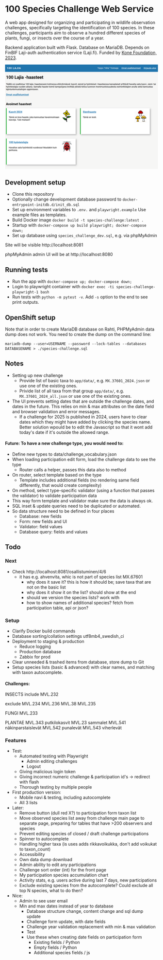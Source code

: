 # 100 Species Challenge Web Service

A web app designed for organizing and participating in wildlife observation challenges, specifically targeting the identification of 100 species. In these challenges, participants aim to observe a hundred different species of plants, fungi, or insects over the course of a year.

Backend application built with Flask. Database on MariaDB. Depends on FinBIF Laji-auth authentication service (Laji.fi). Funded by [Kone Foundation, 2023](https://koneensaatio.fi/en/grants-and-residencies/sata-lajia-haaste-2/).

![alt text](./app/static/screencapture.png)

## Development setup

- Clone this repository
- Optionally change development database password to `docker-entrypoint-initdb.d/init_db.sql`
- Set up environment variables to `.env.` and `playwright.example` Use example files as templates.
- Build Docker image `docker build -t species-challenge:latest .`
- Startup with `docker-compose up build playwright; docker-compose down;`
- Set up database using `species_challenge_dev.sql`, e.g. via phpMyAdmin

Site will be visible http://localhost:8081

phpMyAdmin admin UI will be at http://localhost:8080 

## Running tests

- Run the app with `docker-compose up; docker-compose down;`
- Login to playwright container with `docker exec -ti species-challenge-playwright-1 bash`
- Run tests with `python -m pytest -v`. Add `-s` option to the end to see print outputs.

## OpenShift setup

Note that in order to create MariaDB database on Rahti, PHPMyAdmin data dump does not work. You need to create the dump on the command line:

    mariadb-dump --user=USERNAME --password --lock-tables --databases DATABASENAME > ./species-challenge.sql


## Notes

- Setting up new challenge
    - Provide list of basic taxa to `app/data/`, e.g. `MX.37601_2024.json` or use one of the existing ones.
    - Privide list of all taxa from that group `app/data/`, e.g. `MX.37601_2024_all.json` or use one of the existing ones.
- The UI prevents setting dates that are outside the challenge dates, and dates in the future. This relies on min & max attributes on the date field and browser validation and error messages.
    - If a challenge for 2025 is published in 2024, users have to clear dates which they might have added by clicking the species name. Better solution wpould be to edit the Javascript so that it wont add today's date if it's outside the allowed range.


#### Future: To have a new challenge type, you would need to:

- Define new types to data/challenge_vocabulary.json
- When loading participation edit form, load the challenge data to see the type
    - Router calls a helper, passes this data also to method
- On router, select template based on the type
    - Template includes additional fields (no rendering same field differently, that would create complexity)
- On method, select type-specific validator (using a function that passes the validator) to validate participation data
- This way form template and validator make sure the data is always ok.
- SQL inset & update queries need to be duplicated or automated.
- So data structure need to be defined in four places
    - Database: new fields
    - Form: new fields and UI
    - Validator: field values
    - Database query: fields and values


## Todo

### Next

- Check http://localhost:8081/osallistuminen/4/6
    - it has e.g. ahvenvita, whic is not part of species list MX.67601
        - why does it save it? this is how it should be; save taxa that are not on the basic list
        - why does it show it on the list? should show at the end
        - should we version the species lists? work with 
        - how to show names of additional species? fetch from participation table, api or json?

### Setup

- Clarify Docker build commands
- Database sorting/collation settings utf8mb4_swedish_ci
- Deployment to staging & production
    - Reduce logging
    - Production database
    - Zabbix for prod
- Clear unneeded & trashed items from database, store dump to Git 
- Setup species lists (basic & advanced) with clear names, and matching with taxon autocomplete.

#### Challenges:

INSECTS
include
MVL.232

exclude
MVL.234
MVL.236
MVL.38
MVL.235

FUNGI
MVL.233

PLANTAE
MVL.343 putkilokasvit
MVL.23 sammalet
MVL.541 näkinparstaislevät
MVL.542 punalevät
MVL.543 viherlevät

### Features

- Test:
    - Automated testing with Playwright
        - Admin editing challenges
        - Logout
    - Giving malicious login token
    - Giving incorrect numeric challenge & participation id's -> redirect with flash
    - Thorough testing by multiple people
- First production version:
    - Mobile navi & testing, including autocomplete
    - All 3 lists
- Later:
    - Remove button (dull red X?) to participation form taxon list
    - Move observed species list away from challenge main page to separate page, preparing for tables that have >200 observers and species 
    - Prevent editing species of closed / draft challenge participations
    - Spinner to autocomplete
    - Handling higher taxa (is uses adds rikkavoikukka, don't add voikukat to taxon_count)
    - Accessibility
    - Own data dump download
    - Admin ability to edit any participations
    - Challenge sort order (int) for the front page
    - My participation species accumulation chart
    - Activity stats, e.g. users active during last 7 days, new participations
    - Exclude existing species from the autocomplete? Could exclude all top N species, what to do then?
- Nice:
    - Admin to see user email
    - Min and max dates instead of year to database
        - Database structure change, content change and sql dump update
        - Challenge form update, with date fields
        - Challenge year validation replacement with min & max validation
        - Test
        - Use these when creating date fields on participation form
            - Existing fields / Python
            - Empty fields / Python
            - Additional species fields / js
